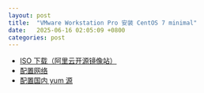 ```yaml
---
layout: post
title:  "VMware Workstation Pro 安装 CentOS 7 minimal"
date:   2025-06-16 02:05:09 +0800
categories: post
---
```


- [ISO 下载（阿里云开源镜像站）](https://mirrors.aliyun.com/centos/7.9.2009/isos/x86_64/)
- [配置网络](https://blog.csdn.net/Cooler_M/article/details/129682168)
- [配置国内 yum 源](https://www.cnblogs.com/zuoyang/p/18182547)